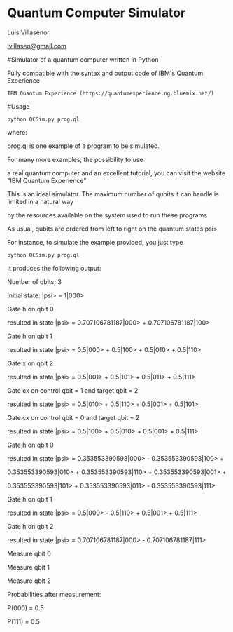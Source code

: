 # Quantum Computer Simulator
 Luis Villasenor
 
 lvillasen@gmail.com
 
#Simulator of a quantum computer written in Python

Fully compatible with the syntax and output code of IBM's Quantum Experience

	IBM Quantum Experience (https://quantumexperience.ng.bluemix.net/)

#Usage 

	python QCSim.py prog.ql

where:

prog.ql is one example of a program to be simulated. 

For many more examples, the possibility to use 

a real quantum computer and an excellent tutorial, you can visit the website "IBM Quantum Experience"

This is an ideal simulator. The maximum number of qubits it can handle is limited in a natural way 

by the resources available on the system used to run these programs

As usual, qubits are ordered from left to right on the quantum states psi>

For instance, to simulate the example provided, you just type

	python QCSim.py prog.ql 

It produces the following output:

Number of qbits:  3

Initial state: |psi> = 1|000>

Gate h on qbit 0

resulted in state |psi> = 0.707106781187|000> + 0.707106781187|100>
	
Gate h on qbit 1

resulted in state |psi> = 0.5|000> + 0.5|100> + 0.5|010> + 0.5|110>
	
Gate x on qbit 2

resulted in state |psi> = 0.5|001> + 0.5|101> + 0.5|011> + 0.5|111> 
	
Gate cx on control qbit = 1  and target qbit = 2

resulted in state |psi> = 0.5|010> + 0.5|110> + 0.5|001> + 0.5|101> 
	
Gate cx on control qbit = 0  and target qbit = 2

resulted in state |psi> = 0.5|100> + 0.5|010> + 0.5|001> + 0.5|111> 
	
Gate h on qbit 0

resulted in state |psi> = 0.353553390593|000> - 0.353553390593|100> +
	
0.353553390593|010> + 0.353553390593|110> + 0.353553390593|001> +

0.353553390593|101> + 0.353553390593|011> - 0.353553390593|111>

Gate h on qbit 1

resulted in state |psi> = 0.5|000> - 0.5|110> + 0.5|001> + 0.5|111> 
	
Gate h on qbit 2

resulted in state |psi> = 0.707106781187|000> - 0.707106781187|111> 
	
Measure qbit 0

Measure qbit 1

Measure qbit 2

Probabilities after measurement:

P(000) = 0.5

P(111) = 0.5

